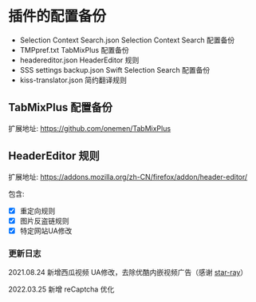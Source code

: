 # 插件的配置备份

* Selection Context Search.json Selection Context Search 配置备份
* TMPpref.txt TabMixPlus 配置备份
* headereditor.json  HeaderEditor 规则
* SSS settings backup.json Swift Selection Search 配置备份
* kiss-translator.json 简约翻译规则



## TabMixPlus 配置备份

扩展地址: https://github.com/onemen/TabMixPlus

## HeaderEditor 规则

扩展地址: https://addons.mozilla.org/zh-CN/firefox/addon/header-editor/

包含:

* [x] 重定向规则
* [x] 图片反盗链规则
* [x] 特定网站UA修改

### 更新日志

2021.08.24 新增西瓜视频 UA修改，去除优酷内嵌视频广告（感谢 [star-ray](https://bbs.kafan.cn/thread-2215438-1-1.html)）

2022.03.25 新增 reCaptcha 优化